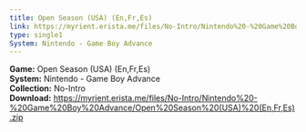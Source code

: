 ```yaml
---
title: Open Season (USA) (En,Fr,Es)
link: https://myrient.erista.me/files/No-Intro/Nintendo%20-%20Game%20Boy%20Advance/Open%20Season%20(USA)%20(En,Fr,Es).zip
type: single1
System: Nintendo - Game Boy Advance
---
```

<b>Game:</b> Open Season (USA) (En,Fr,Es)<br>
<b>System:</b> Nintendo - Game Boy Advance<br>
<b>Collection:</b> No-Intro<br>
<b>Download:</b> https://myrient.erista.me/files/No-Intro/Nintendo%20-%20Game%20Boy%20Advance/Open%20Season%20(USA)%20(En,Fr,Es).zip